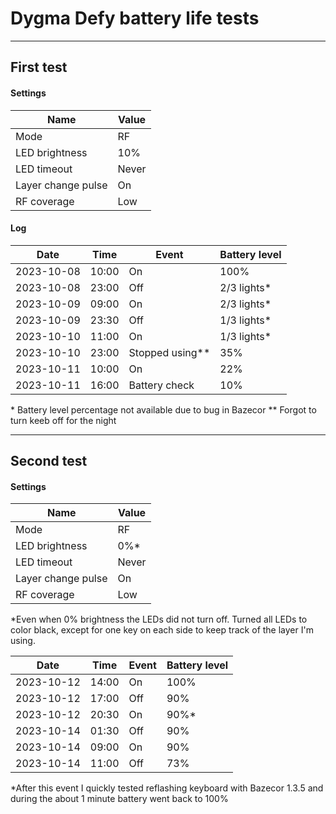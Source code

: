 # Dygma Defy battery life tests

---

## First test
#### Settings
| Name               | Value |
|--------------------|-------|
| Mode               | RF    |
| LED brightness     | 10%   |
| LED timeout        | Never |
| Layer change pulse | On    |
| RF coverage        | Low   |

#### Log
| Date       | Time  | Event           | Battery level |
|------------|-------|-----------------|---------------|
| 2023-10-08 | 10:00 | On              | 100%          |
| 2023-10-08 | 23:00 | Off             | 2/3 lights*   |
| 2023-10-09 | 09:00 | On              | 2/3 lights*   |
| 2023-10-09 | 23:30 | Off             | 1/3 lights*   |
| 2023-10-10 | 11:00 | On              | 1/3 lights*   |
| 2023-10-10 | 23:00 | Stopped using** | 35%           |
| 2023-10-11 | 10:00 | On              | 22%           |
| 2023-10-11 | 16:00 | Battery check   | 10%           |

\* Battery level percentage not available due to bug in Bazecor
\** Forgot to turn keeb off for the night

---

## Second test
#### Settings
| Name               | Value |
|--------------------|-------|
| Mode               | RF    |
| LED brightness     | 0%*   |
| LED timeout        | Never |
| Layer change pulse | On    |
| RF coverage        | Low   |

\*Even when 0% brightness the LEDs did not turn off. 
Turned all LEDs to color black, except for one key on each side to keep track of the layer I'm using.


| Date       | Time  | Event           | Battery level |
|------------|-------|-----------------|---------------|
| 2023-10-12 | 14:00 | On              | 100%          |
| 2023-10-12 | 17:00 | Off             | 90%           |
| 2023-10-12 | 20:30 | On              | 90%*          |
| 2023-10-14 | 01:30 | Off             | 90%           |
| 2023-10-14 | 09:00 | On              | 90%           |
| 2023-10-14 | 11:00 | Off             | 73%           |

\*After this event I quickly tested reflashing keyboard with Bazecor 1.3.5 and during the about 1 minute battery went back to 100%

